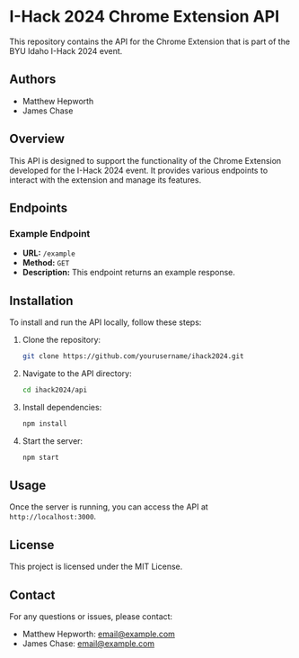 # I-Hack 2024 Chrome Extension API

This repository contains the API for the Chrome Extension that is part of the BYU Idaho I-Hack 2024 event.

## Authors

- Matthew Hepworth
- James Chase

## Overview

This API is designed to support the functionality of the Chrome Extension developed for the I-Hack 2024 event. It provides various endpoints to interact with the extension and manage its features.

## Endpoints

### Example Endpoint

- **URL:** `/example`
- **Method:** `GET`
- **Description:** This endpoint returns an example response.

## Installation

To install and run the API locally, follow these steps:

1. Clone the repository:
    ```sh
    git clone https://github.com/yourusername/ihack2024.git
    ```
2. Navigate to the API directory:
    ```sh
    cd ihack2024/api
    ```
3. Install dependencies:
    ```sh
    npm install
    ```
4. Start the server:
    ```sh
    npm start
    ```

## Usage

Once the server is running, you can access the API at `http://localhost:3000`.

## License

This project is licensed under the MIT License.

## Contact

For any questions or issues, please contact:

- Matthew Hepworth: [email@example.com](mailto:email@example.com)
- James Chase: [email@example.com](mailto:email@example.com)
